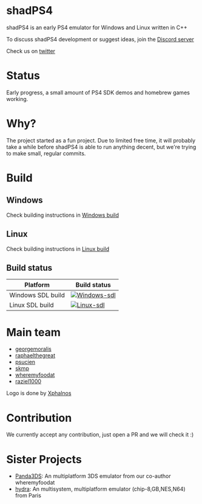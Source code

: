 <!--
SPDX-FileCopyrightText: 2024 shadPS4 Emulator Project
SPDX-License-Identifier: GPL-2.0-or-later
-->

# shadPS4

shadPS4 is an early PS4 emulator for Windows and Linux written in C++

To discuss shadPS4 development or suggest ideas, join the [Discord server](https://discord.gg/MyZRaBngxA)

Check us on [twitter](https://twitter.com/shadps4)

# Status

Early progress, a small amount of PS4 SDK demos and homebrew games working.

# Why?

The project started as a fun project. Due to limited free time, it will probably take a while before shadPS4 is able to run anything decent, but we're trying to make small, regular commits.

# Build

## Windows

Check building instructions in [Windows build](https://github.com/shadps4-emu/shadPS4/blob/main/documents/building-windows.md)

## Linux

Check building instructions in [Linux build](https://github.com/shadps4-emu/shadPS4/blob/main/documents/linux_building.md)

## Build status

|Platform|Build status|
|--------|------------|
|Windows SDL build|[![Windows-sdl](https://github.com/shadps4-emu/shadPS4/actions/workflows/windows.yml/badge.svg)](https://github.com/shadps4-emu/shadPS4/actions/workflows/windows.yml)
|Linux SDL build|[![Linux-sdl](https://github.com/shadps4-emu/shadPS4/actions/workflows/linux.yml/badge.svg)](https://github.com/shadps4-emu/shadPS4/actions/workflows/linux.yml)

# Main team

- [georgemoralis](https://github.com/georgemoralis)
- [raphaelthegreat](https://github.com/raphaelthegreat)
- [psucien](https://github.com/psucien)
- [skmp](https://github.com/skmp)
- [wheremyfoodat](https://github.com/wheremyfoodat)
- [raziel1000](https://github.com/raziel1000)

Logo is done by [Xphalnos](https://github.com/Xphalnos)

# Contribution

We currently accept any contribution, just open a PR and we will check it :)

# Sister Projects

- [Panda3DS](https://github.com/wheremyfoodat/Panda3DS): An multiplatform 3DS emulator from our co-author wheremyfoodat
- [hydra](https://github.com/hydra-emu/hydra): An multisystem, multiplatform emulator (chip-8,GB,NES,N64) from Paris
